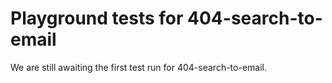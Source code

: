 # Playground tests for 404-search-to-email
We are still awaiting the first test run for 404-search-to-email.
